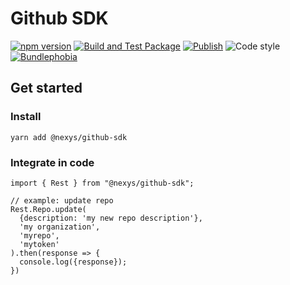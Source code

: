# Github SDK

[![npm version](https://img.shields.io/npm/v/@nexys/github-sdk.svg)](https://www.npmjs.com/package/@nexys/github-sdk)
[![Build and Test Package](https://github.com/nexys-system/github-sdk/actions/workflows/test.yml/badge.svg)](https://github.com/nexys-system/github-sdk/actions/workflows/test.yml)
[![Publish](https://github.com/nexys-system/github-sdk/actions/workflows/publish.yml/badge.svg)](https://github.com/nexys-system/github-sdk/actions/workflows/publish.yml)
![Code style](https://img.shields.io/badge/code_style-prettier-ff69b4.svg)
[![Bundlephobia](https://badgen.net/bundlephobia/min/@nexys/github-sdk)](https://bundlephobia.com/result?p=@nexys/github-sdk)

## Get started

### Install

`yarn add @nexys/github-sdk`

### Integrate in code

```
import { Rest } from "@nexys/github-sdk";

// example: update repo
Rest.Repo.update(
  {description: 'my new repo description'},
  'my organization',
  'myrepo',
  'mytoken'
).then(response => {
  console.log({response});
})
```
